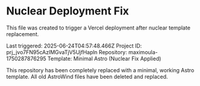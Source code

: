 # Nuclear Deployment Fix

This file was created to trigger a Vercel deployment after nuclear template replacement.

Last triggered: 2025-06-24T04:57:48.466Z
Project ID: prj_jvo7FN95cAzIMGvaTjV5UjfHapln
Repository: maximoula-1750287876295
Template: Minimal Astro (Nuclear Fix Applied)

This repository has been completely replaced with a minimal, working Astro template.
All old AstroWind files have been deleted and replaced.
